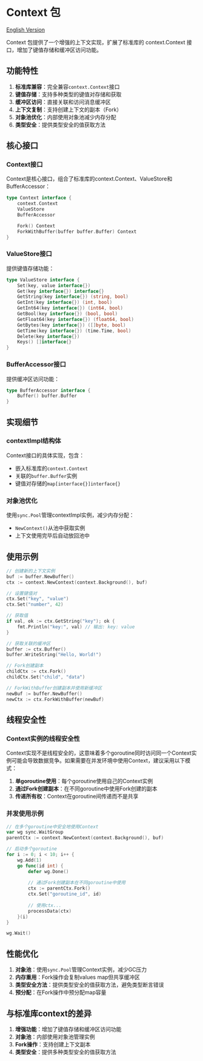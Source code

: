 # Context 包

[English Version](README_en.md)

Context 包提供了一个增强的上下文实现，扩展了标准库的 context.Context 接口，增加了键值存储和缓冲区访问功能。

## 功能特性

1. **标准库兼容**：完全兼容`context.Context`接口
2. **键值存储**：支持多种类型的键值对存储和获取
3. **缓冲区访问**：直接关联和访问消息缓冲区
4. **上下文复制**：支持创建上下文的副本（Fork）
5. **对象池优化**：内部使用对象池减少内存分配
6. **类型安全**：提供类型安全的值获取方法

## 核心接口

### Context接口
Context是核心接口，组合了标准库的context.Context、ValueStore和BufferAccessor：

```go
type Context interface {
    context.Context
    ValueStore
    BufferAccessor

    Fork() Context
    ForkWithBuffer(buffer buffer.Buffer) Context
}
```

### ValueStore接口
提供键值存储功能：

```go
type ValueStore interface {
    Set(key, value interface{})
    Get(key interface{}) interface{}
    GetString(key interface{}) (string, bool)
    GetInt(key interface{}) (int, bool)
    GetInt64(key interface{}) (int64, bool)
    GetBool(key interface{}) (bool, bool)
    GetFloat64(key interface{}) (float64, bool)
    GetBytes(key interface{}) ([]byte, bool)
    GetTime(key interface{}) (time.Time, bool)
    Delete(key interface{})
    Keys() []interface{}
}
```

### BufferAccessor接口
提供缓冲区访问功能：

```go
type BufferAccessor interface {
    Buffer() buffer.Buffer
}
```

## 实现细节

### contextImpl结构体
Context接口的具体实现，包含：
- 嵌入标准库的`context.Context`
- 关联的`buffer.Buffer`实例
- 键值对存储的`map[interface{}]interface{}`

### 对象池优化
使用`sync.Pool`管理contextImpl实例，减少内存分配：
- `NewContext()`从池中获取实例
- 上下文使用完毕后自动放回池中

## 使用示例

```go
// 创建新的上下文实例
buf := buffer.NewBuffer()
ctx := context.NewContext(context.Background(), buf)

// 设置键值对
ctx.Set("key", "value")
ctx.Set("number", 42)

// 获取值
if val, ok := ctx.GetString("key"); ok {
    fmt.Println("key:", val) // 输出: key: value
}

// 获取关联的缓冲区
buffer := ctx.Buffer()
buffer.WriteString("Hello, World!")

// Fork创建副本
childCtx := ctx.Fork()
childCtx.Set("child", "data")

// ForkWithBuffer创建副本并使用新缓冲区
newBuf := buffer.NewBuffer()
newCtx := ctx.ForkWithBuffer(newBuf)
```

## 线程安全性

### Context实例的线程安全性
Context实现不是线程安全的，这意味着多个goroutine同时访问同一个Context实例可能会导致数据竞争。如果需要在并发环境中使用Context，建议采用以下模式：

1. **单goroutine使用**：每个goroutine使用自己的Context实例
2. **通过Fork创建副本**：在不同goroutine中使用Fork创建的副本
3. **传递所有权**：Context在goroutine间传递而不是共享

### 并发使用示例

```go
// 在多个goroutine中安全地使用Context
var wg sync.WaitGroup
parentCtx := context.NewContext(context.Background(), buf)

// 启动多个goroutine
for i := 0; i < 10; i++ {
    wg.Add(1)
    go func(id int) {
        defer wg.Done()
        
        // 通过Fork创建副本在不同goroutine中使用
        ctx := parentCtx.Fork()
        ctx.Set("goroutine_id", id)
        
        // 使用ctx...
        processData(ctx)
    }(i)
}

wg.Wait()
```

## 性能优化

1. **对象池**：使用`sync.Pool`管理Context实例，减少GC压力
2. **内存重用**：Fork操作会复制values map但共享缓冲区
3. **类型安全方法**：提供类型安全的值获取方法，避免类型断言错误
4. **预分配**：在Fork操作中预分配map容量

## 与标准库context的差异

1. **增强功能**：增加了键值存储和缓冲区访问功能
2. **对象池**：内部使用对象池管理实例
3. **Fork操作**：支持创建上下文副本
4. **类型安全**：提供多种类型安全的值获取方法